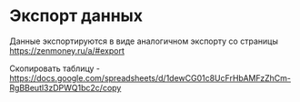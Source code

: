 # Экспорт данных

Данные экспортируются в виде аналогичном экспорту со страницы https://zenmoney.ru/a/#export

Скопировать таблицу - https://docs.google.com/spreadsheets/d/1dewCG01c8UcFrHbAMFzZhCm-RgBBeutl3zDPWQ1bc2c/copy
